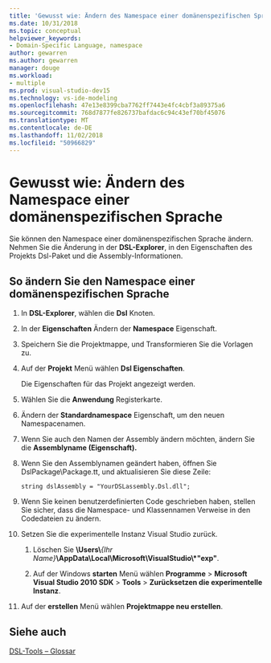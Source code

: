 ```yaml
---
title: 'Gewusst wie: Ändern des Namespace einer domänenspezifischen Sprache'
ms.date: 10/31/2018
ms.topic: conceptual
helpviewer_keywords:
- Domain-Specific Language, namespace
author: gewarren
ms.author: gewarren
manager: douge
ms.workload:
- multiple
ms.prod: visual-studio-dev15
ms.technology: vs-ide-modeling
ms.openlocfilehash: 47e13e8399cba7762ff7443e4fc4cbf3a89375a6
ms.sourcegitcommit: 768d7877fe826737bafdac6c94c43ef70bf45076
ms.translationtype: MT
ms.contentlocale: de-DE
ms.lasthandoff: 11/02/2018
ms.locfileid: "50966829"
---
```

# <a name="how-to-change-the-namespace-of-a-domain-specific-language"></a>Gewusst wie: Ändern des Namespace einer domänenspezifischen Sprache

Sie können den Namespace einer domänenspezifischen Sprache ändern. Nehmen Sie die Änderung in der **DSL-Explorer**, in den Eigenschaften des Projekts Dsl-Paket und die Assembly-Informationen.

## <a name="to-change-the-namespace-of-a-domain-specific-language"></a>So ändern Sie den Namespace einer domänenspezifischen Sprache

1. In **DSL-Explorer**, wählen die **Dsl** Knoten.

2. In der **Eigenschaften** Ändern der **Namespace** Eigenschaft.

3. Speichern Sie die Projektmappe, und Transformieren Sie die Vorlagen zu.

4. Auf der **Projekt** Menü wählen **Dsl Eigenschaften**.

   Die Eigenschaften für das Projekt angezeigt werden.

5. Wählen Sie die **Anwendung** Registerkarte.

6. Ändern der **Standardnamespace** Eigenschaft, um den neuen Namespacenamen.

7. Wenn Sie auch den Namen der Assembly ändern möchten, ändern Sie die **Assemblyname (Eigenschaft).**

8. Wenn Sie den Assemblynamen geändert haben, öffnen Sie DslPackage\Package.tt, und aktualisieren Sie diese Zeile:

   `string dslAssembly = "YourDSLassembly.Dsl.dll";`

9. Wenn Sie keinen benutzerdefinierten Code geschrieben haben, stellen Sie sicher, dass die Namespace- und Klassennamen Verweise in den Codedateien zu ändern.

10. Setzen Sie die experimentelle Instanz Visual Studio zurück.

    1. Löschen Sie **\Users\\**_{Ihr Name}_**\AppData\Local\Microsoft\VisualStudio\\\*"exp"**.

    2. Auf der Windows **starten** Menü wählen **Programme** > **Microsoft Visual Studio 2010 SDK** > **Tools**  >  **Zurücksetzen die experimentelle Instanz**.

11. Auf der **erstellen** Menü wählen **Projektmappe neu erstellen**.

## <a name="see-also"></a>Siehe auch

[DSL-Tools – Glossar](https://msdn.microsoft.com/ca5e84cb-a315-465c-be24-76aa3df276aa)